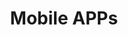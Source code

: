 ---
layout: service
title: 'Mobile APPs'
caption: IOS & Android
image: 
  path: /assets/img/services/apps/app-map.jpg # 1920 x 1080
  srcset: 
    1920w: /assets/img/services/apps/app-map.jpg
    960w:  /assets/img/services/apps/app-map@0,50x.jpg # 960 x 540
    480w:  /assets/img/services/apps/app-map@0,25x.jpg # 480 x 270
links:
  - title: Want to know more?
    url: mailto:davidpaltech@gmail.com
accent_color: rgb(255, 219, 170)
theme_color: rgb(255, 219, 170)
sitemap: false
---